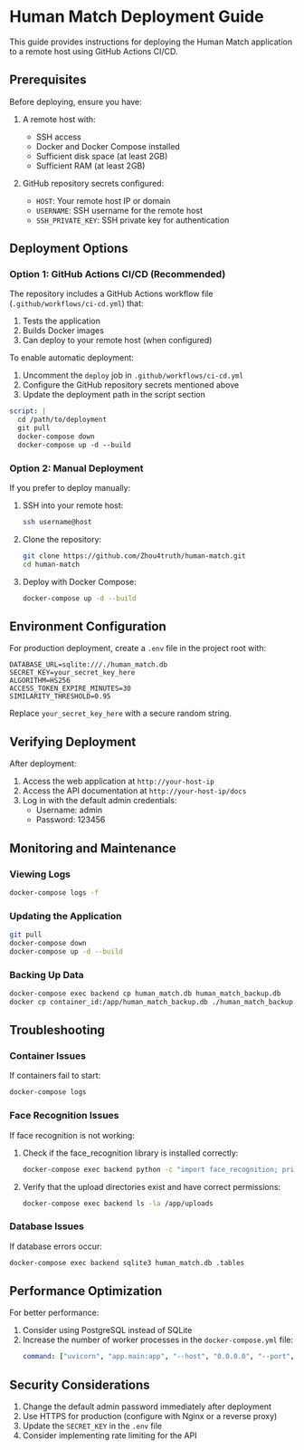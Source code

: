 # Human Match Deployment Guide

This guide provides instructions for deploying the Human Match application to a remote host using GitHub Actions CI/CD.

## Prerequisites

Before deploying, ensure you have:

1. A remote host with:
   - SSH access
   - Docker and Docker Compose installed
   - Sufficient disk space (at least 2GB)
   - Sufficient RAM (at least 2GB)

2. GitHub repository secrets configured:
   - `HOST`: Your remote host IP or domain
   - `USERNAME`: SSH username for the remote host
   - `SSH_PRIVATE_KEY`: SSH private key for authentication

## Deployment Options

### Option 1: GitHub Actions CI/CD (Recommended)

The repository includes a GitHub Actions workflow file (`.github/workflows/ci-cd.yml`) that:

1. Tests the application
2. Builds Docker images
3. Can deploy to your remote host (when configured)

To enable automatic deployment:

1. Uncomment the `deploy` job in `.github/workflows/ci-cd.yml`
2. Configure the GitHub repository secrets mentioned above
3. Update the deployment path in the script section

```yaml
script: |
  cd /path/to/deployment
  git pull
  docker-compose down
  docker-compose up -d --build
```

### Option 2: Manual Deployment

If you prefer to deploy manually:

1. SSH into your remote host:
   ```bash
   ssh username@host
   ```

2. Clone the repository:
   ```bash
   git clone https://github.com/Zhou4truth/human-match.git
   cd human-match
   ```

3. Deploy with Docker Compose:
   ```bash
   docker-compose up -d --build
   ```

## Environment Configuration

For production deployment, create a `.env` file in the project root with:

```
DATABASE_URL=sqlite:///./human_match.db
SECRET_KEY=your_secret_key_here
ALGORITHM=HS256
ACCESS_TOKEN_EXPIRE_MINUTES=30
SIMILARITY_THRESHOLD=0.95
```

Replace `your_secret_key_here` with a secure random string.

## Verifying Deployment

After deployment:

1. Access the web application at `http://your-host-ip`
2. Access the API documentation at `http://your-host-ip/docs`
3. Log in with the default admin credentials:
   - Username: admin
   - Password: 123456

## Monitoring and Maintenance

### Viewing Logs

```bash
docker-compose logs -f
```

### Updating the Application

```bash
git pull
docker-compose down
docker-compose up -d --build
```

### Backing Up Data

```bash
docker-compose exec backend cp human_match.db human_match_backup.db
docker cp container_id:/app/human_match_backup.db ./human_match_backup.db
```

## Troubleshooting

### Container Issues

If containers fail to start:

```bash
docker-compose logs
```

### Face Recognition Issues

If face recognition is not working:

1. Check if the face_recognition library is installed correctly:
   ```bash
   docker-compose exec backend python -c "import face_recognition; print('OK')"
   ```

2. Verify that the upload directories exist and have correct permissions:
   ```bash
   docker-compose exec backend ls -la /app/uploads
   ```

### Database Issues

If database errors occur:

```bash
docker-compose exec backend sqlite3 human_match.db .tables
```

## Performance Optimization

For better performance:

1. Consider using PostgreSQL instead of SQLite
2. Increase the number of worker processes in the `docker-compose.yml` file:
   ```yaml
   command: ["uvicorn", "app.main:app", "--host", "0.0.0.0", "--port", "8000", "--workers", "4"]
   ```

## Security Considerations

1. Change the default admin password immediately after deployment
2. Use HTTPS for production (configure with Nginx or a reverse proxy)
3. Update the `SECRET_KEY` in the `.env` file
4. Consider implementing rate limiting for the API
